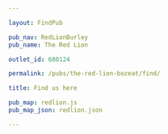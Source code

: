 ```yaml
---

layout: FindPub

pub_nav: RedLionBurley
pub_name: The Red Lion

outlet_id: 680124

permalink: /pubs/the-red-lion-bozeat/find/

title: Find us here

pub_map: redlion.js
pub_map_json: redlion.json

---
```



